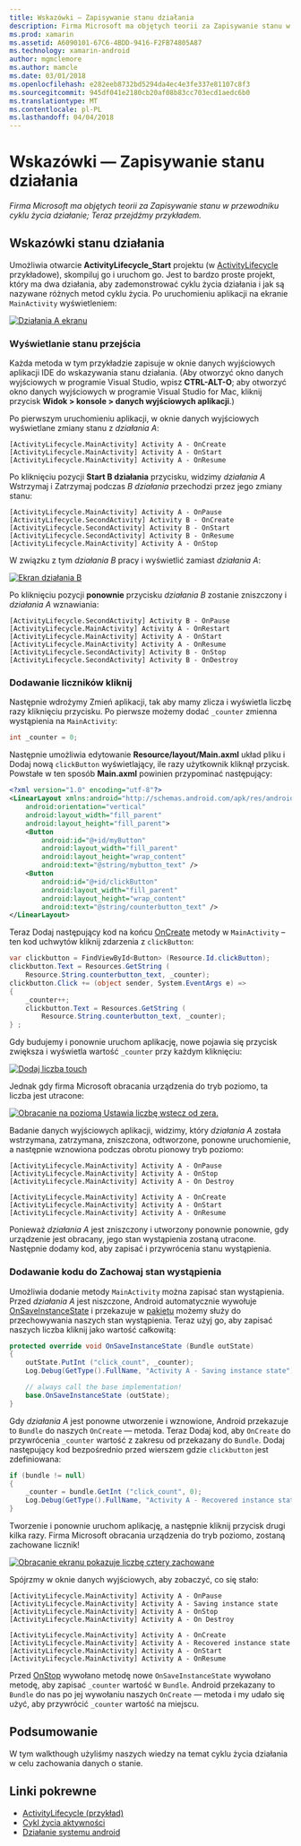 ```yaml
---
title: Wskazówki — Zapisywanie stanu działania
description: Firma Microsoft ma objętych teorii za Zapisywanie stanu w przewodniku cyklu życia działanie; Teraz przejdźmy przykładem.
ms.prod: xamarin
ms.assetid: A6090101-67C6-4BDD-9416-F2FB74805A87
ms.technology: xamarin-android
author: mgmclemore
ms.author: mamcle
ms.date: 03/01/2018
ms.openlocfilehash: e282eeb8732bd5294da4ec4e3fe337e81107c8f3
ms.sourcegitcommit: 945df041e2180cb20af08b83cc703ecd1aedc6b0
ms.translationtype: MT
ms.contentlocale: pl-PL
ms.lasthandoff: 04/04/2018
---
```

# <a name="walkthrough---saving-the-activity-state"></a>Wskazówki — Zapisywanie stanu działania

_Firma Microsoft ma objętych teorii za Zapisywanie stanu w przewodniku cyklu życia działanie; Teraz przejdźmy przykładem._

## <a name="activity-state-walkthrough"></a>Wskazówki stanu działania

Umożliwia otwarcie **ActivityLifecycle_Start** projektu (w [ActivityLifecycle](https://developer.xamarin.com/samples/monodroid/ActivityLifecycle) przykładowe), skompiluj go i uruchom go. Jest to bardzo proste projekt, który ma dwa działania, aby zademonstrować cyklu życia działania i jak są nazywane różnych metod cyklu życia. Po uruchomieniu aplikacji na ekranie `MainActivity` wyświetleniem: 

[![Działania A ekranu](saving-state-images/01-activity-a-sml.png)](saving-state-images/01-activity-a.png#lightbox)

### <a name="viewing-state-transitions"></a>Wyświetlanie stanu przejścia

Każda metoda w tym przykładzie zapisuje w oknie danych wyjściowych aplikacji IDE do wskazywania stanu działania. (Aby otworzyć okno danych wyjściowych w programie Visual Studio, wpisz **CTRL-ALT-O**; aby otworzyć okno danych wyjściowych w programie Visual Studio for Mac, kliknij przycisk **Widok > konsole > danych wyjściowych aplikacji**.)

Po pierwszym uruchomieniu aplikacji, w oknie danych wyjściowych wyświetlane zmiany stanu z *działania A*: 

```shell
[ActivityLifecycle.MainActivity] Activity A - OnCreate
[ActivityLifecycle.MainActivity] Activity A - OnStart
[ActivityLifecycle.MainActivity] Activity A - OnResume
```

Po kliknięciu pozycji **Start B działania** przycisku, widzimy *działania A* Wstrzymaj i Zatrzymaj podczas *B działania* przechodzi przez jego zmiany stanu: 

```shell
[ActivityLifecycle.MainActivity] Activity A - OnPause
[ActivityLifecycle.SecondActivity] Activity B - OnCreate
[ActivityLifecycle.SecondActivity] Activity B - OnStart
[ActivityLifecycle.SecondActivity] Activity B - OnResume
[ActivityLifecycle.MainActivity] Activity A - OnStop
```

W związku z tym *działania B* pracy i wyświetlić zamiast *działania A*: 

[![Ekran działania B](saving-state-images/02-activity-b-sml.png)](saving-state-images/02-activity-b.png#lightbox)

Po kliknięciu pozycji **ponownie** przycisku *działania B* zostanie zniszczony i *działania A* wznawiania: 

```shell
[ActivityLifecycle.SecondActivity] Activity B - OnPause
[ActivityLifecycle.MainActivity] Activity A - OnRestart
[ActivityLifecycle.MainActivity] Activity A - OnStart
[ActivityLifecycle.MainActivity] Activity A - OnResume
[ActivityLifecycle.SecondActivity] Activity B - OnStop
[ActivityLifecycle.SecondActivity] Activity B - OnDestroy
```
### <a name="adding-a-click-counter"></a>Dodawanie liczników kliknij

Następnie wdrożymy Zmień aplikacji, tak aby mamy zlicza i wyświetla liczbę razy kliknięciu przycisku. Po pierwsze możemy dodać `_counter` zmienna wystąpienia na `MainActivity`:

```csharp
int _counter = 0;
```

Następnie umożliwia edytowanie **Resource/layout/Main.axml** układ pliku i Dodaj nową `clickButton` wyświetlający, ile razy użytkownik kliknął przycisk. Powstałe w ten sposób **Main.axml** powinien przypominać następujący: 

```xml
<?xml version="1.0" encoding="utf-8"?>
<LinearLayout xmlns:android="http://schemas.android.com/apk/res/android"
    android:orientation="vertical"
    android:layout_width="fill_parent"
    android:layout_height="fill_parent">
    <Button
        android:id="@+id/myButton"
        android:layout_width="fill_parent"
        android:layout_height="wrap_content"
        android:text="@string/mybutton_text" />
    <Button
        android:id="@+id/clickButton"
        android:layout_width="fill_parent"
        android:layout_height="wrap_content"
        android:text="@string/counterbutton_text" />
</LinearLayout>
```

Teraz Dodaj następujący kod na końcu [OnCreate](https://developer.xamarin.com/api/member/Android.App.Activity.OnCreate/p/Android.OS.Bundle/) metody w `MainActivity` &ndash; ten kod uchwytów kliknij zdarzenia z `clickButton`:

```csharp
var clickbutton = FindViewById<Button> (Resource.Id.clickButton);
clickbutton.Text = Resources.GetString (
    Resource.String.counterbutton_text, _counter);
clickbutton.Click += (object sender, System.EventArgs e) =>
{
    _counter++;
    clickbutton.Text = Resources.GetString (
        Resource.String.counterbutton_text, _counter);
} ;
```

Gdy budujemy i ponownie uruchom aplikację, nowe pojawia się przycisk zwiększa i wyświetla wartość `_counter` przy każdym kliknięciu:

[![Dodaj liczba touch](saving-state-images/03-touched-sml.png)](saving-state-images/03-touched.png#lightbox)

Jednak gdy firma Microsoft obracania urządzenia do tryb poziomo, ta liczba jest utracone:

[![Obracanie na poziomą Ustawia liczbę wstecz od zera.](saving-state-images/05-rotate-nosave-sml.png)](saving-state-images/05-rotate-nosave.png#lightbox)

Badanie danych wyjściowych aplikacji, widzimy, który *działania A* została wstrzymana, zatrzymana, zniszczona, odtworzone, ponowne uruchomienie, a następnie wznowiona podczas obrotu pionowy tryb poziomo: 

```shell
[ActivityLifecycle.MainActivity] Activity A - OnPause
[ActivityLifecycle.MainActivity] Activity A - OnStop
[ActivityLifecycle.MainActivity] Activity A - On Destroy

[ActivityLifecycle.MainActivity] Activity A - OnCreate
[ActivityLifecycle.MainActivity] Activity A - OnStart
[ActivityLifecycle.MainActivity] Activity A - OnResume
```

Ponieważ *działania A* jest zniszczony i utworzony ponownie ponownie, gdy urządzenie jest obracany, jego stan wystąpienia zostaną utracone. Następnie dodamy kod, aby zapisać i przywrócenia stanu wystąpienia.

### <a name="adding-code-to-preserve-instance-state"></a>Dodawanie kodu do Zachowaj stan wystąpienia

Umożliwia dodanie metody `MainActivity` można zapisać stan wystąpienia. Przed *działania A* jest niszczone, Android automatycznie wywołuje [OnSaveInstanceState](https://developer.xamarin.com/api/member/Android.App.Activity.OnSaveInstanceState/p/Android.OS.Bundle/) i przekazuje w [pakietu](https://developer.xamarin.com/api/type/Android.OS.Bundle/) możemy służy do przechowywania naszych stan wystąpienia. Teraz użyj go, aby zapisać naszych liczba kliknij jako wartość całkowitą:

```csharp
protected override void OnSaveInstanceState (Bundle outState)
{
    outState.PutInt ("click_count", _counter);
    Log.Debug(GetType().FullName, "Activity A - Saving instance state");

    // always call the base implementation!
    base.OnSaveInstanceState (outState);    
}
```

Gdy *działania A* jest ponowne utworzenie i wznowione, Android przekazuje to `Bundle` do naszych `OnCreate` — metoda. Teraz Dodaj kod, aby `OnCreate` do przywrócenia `_counter` wartość z zakresu od przekazany do `Bundle`. Dodaj następujący kod bezpośrednio przed wierszem gdzie `clickbutton` jest zdefiniowana: 

```csharp
if (bundle != null)
{
    _counter = bundle.GetInt ("click_count", 0);
    Log.Debug(GetType().FullName, "Activity A - Recovered instance state");
}
```

Tworzenie i ponownie uruchom aplikację, a następnie kliknij przycisk drugi kilka razy. Firma Microsoft obracania urządzenia do tryb poziomo, zostaną zachowane licznik!

[![Obracanie ekranu pokazuje liczbę cztery zachowane](saving-state-images/06-rotate-save-sml.png)](saving-state-images/06-rotate-save.png#lightbox)


Spójrzmy w oknie danych wyjściowych, aby zobaczyć, co się stało:
    
```shell
[ActivityLifecycle.MainActivity] Activity A - OnPause
[ActivityLifecycle.MainActivity] Activity A - Saving instance state
[ActivityLifecycle.MainActivity] Activity A - OnStop
[ActivityLifecycle.MainActivity] Activity A - On Destroy

[ActivityLifecycle.MainActivity] Activity A - OnCreate
[ActivityLifecycle.MainActivity] Activity A - Recovered instance state
[ActivityLifecycle.MainActivity] Activity A - OnStart
[ActivityLifecycle.MainActivity] Activity A - OnResume
``` 

Przed [OnStop](https://developer.xamarin.com/api/member/Android.App.Activity.OnStop/) wywołano metodę nowe `OnSaveInstanceState` wywołano metodę, aby zapisać `_counter` wartość w `Bundle`. Android przekazany to `Bundle` do nas po jej wywołaniu naszych `OnCreate` — metoda i my udało się użyć, aby przywrócić `_counter` wartość na miejscu.


## <a name="summary"></a>Podsumowanie

W tym walkthough użyliśmy naszych wiedzy na temat cyklu życia działania w celu zachowania danych o stanie. 



## <a name="related-links"></a>Linki pokrewne

- [ActivityLifecycle (przykład)](https://developer.xamarin.com/samples/monodroid/ActivityLifecycle)
- [Cykl życia aktywności](~/android/app-fundamentals/activity-lifecycle/index.md)
- [Działanie systemu android](https://developer.xamarin.com/api/type/Android.App.Activity/)
